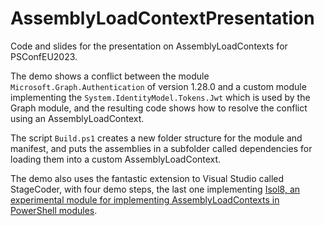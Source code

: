 # AssemblyLoadContextPresentation

Code and slides for the presentation on AssemblyLoadContexts for PSConfEU2023.

The demo shows a conflict between the module `Microsoft.Graph.Authentication` of version 1.28.0 and a custom module implementing the `System.IdentityModel.Tokens.Jwt` which is used by the Graph module, and the resulting code shows how to resolve the conflict using an AssemblyLoadContext.

The script `Build.ps1` creates a new folder structure for the module and manifest, and puts the assemblies in a subfolder called dependencies for loading them into a custom AssemblyLoadContext.

The demo also uses the fantastic extension to Visual Studio called StageCoder, with four demo steps, the last one implementing [Isol8, an experimental module for implementing AssemblyLoadContexts in PowerShell modules](https://github.com/PalmEmanuel/Isol8).
